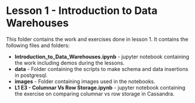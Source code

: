 # Lesson 1 - Introduction to Data Warehouses

This folder contains the work and exercises done in lesson 1. It contains the following files and folders:
* **Introduction_to_Data_Warehouses.ipynb** - jupyter notebook containing the work including demos during the lessons.
* **data** - Folder containing the scripts to make schema and data insertions in postgresql.
* **images** - Folder containing images used in the notebooks.
* **L1 E3 - Columnar Vs Row Storage.ipynb** - jupyter notebook containing the exercise on comparing columnar vs row storage in Cassandra.